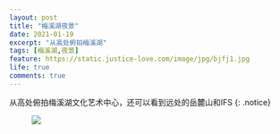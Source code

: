 ```yaml
---
layout: post
title: "梅溪湖夜景"
date: 2021-01-19
excerpt: "从高处俯拍梅溪湖"
tags: [梅溪湖,夜景]
feature: https://static.justice-love.com/image/jpg/bjfj1.jpg
life: true
comments: true
---
```

从高处俯拍梅溪湖文化艺术中心，还可以看到远处的岳麓山和IFS
{: .notice}
<figure>
    <img src="{{ site.staticUrl }}/image/jpeg/meixihuyejing0.jpeg?imageMogr2/auto-orient" />
</figure>
